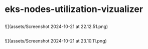 # eks-nodes-utilization-vizualizer

##
![](assets/Screenshot 2024-10-21 at 22.12.51.png)
##
![](assets/Screenshot 2024-10-21 at 23.10.11.png)
